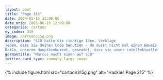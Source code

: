 ```yaml
---
layout: post
title: "Page 315"
date: 2004-05-15 12:00:00
date_orig: 2003-06-19 12:00:00
categories: cartoon
my_index: 315
image: cartoon315g.png
description: "SCO hatte die richtige Idee. Verklage
jeden, dass sie deinen Code benutzen - du musst nicht mal einen Beweis dafür haben Da klingelt die Kasse Uh oh Heute Morgen hab ich eine Nachricht an 
RatCo, unserem Hauptkonkurent, gesendet, dass sie unser intellektuelles Eigentum Was zum Ich mach keine Witze! Wenn duin ihren Code schaust fängt der auch mit include <stdio.h> an, genau wie unserer Ich werd krank Hackles Marcus"
germantitle: "Marcus macht einen auf SCO"
twitter_card_type: summary_large_image
---
```


{% include figure.html src="cartoon315g.png" alt="Hackles Page 315"  %}
